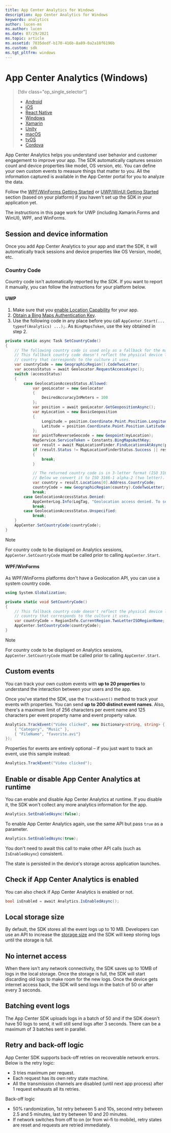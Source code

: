 ```yaml
---
title: App Center Analytics for Windows
description: App Center Analytics for Windows
keywords: analytics
author: lucen-ms
ms.author: lucen
ms.date: 07/29/2021
ms.topic: article
ms.assetid: 7835dedf-b170-416b-8a89-0a2a18f6196b
ms.custom: sdk
ms.tgt_pltfrm: windows
---
```


# App Center Analytics (Windows)

> [!div  class="op_single_selector"]
> * [Android](android.md)
> * [iOS](ios.md)
> * [React Native](react-native.md)
> * [Windows](windows.md)
> * [Xamarin](xamarin.md)
> * [Unity](unity.md)
> * [macOS](macos.md)
> * [tvOS](tvos.md)
> * [Cordova](cordova.md)

App Center Analytics helps you understand user behavior and customer engagement to improve your app. The SDK automatically captures session count and device properties like model, OS version, etc. You can define your own custom events to measure things that matter to you. All the information captured is available in the App Center portal for you to analyze the data.

Follow the [WPF/WinForms Getting Started](~/sdk/getting-started/wpf-winforms.md) or [UWP/WinUI Getting Started](~/sdk/getting-started/uwp.md) section (based on your platform) if you haven't set up the SDK in your application yet.

The instructions in this page work for UWP (including Xamarin.Forms and WinUI), WPF, and WinForms.

## Session and device information

Once you add App Center Analytics to your app and start the SDK, it will automatically track sessions and device properties like OS Version, model, etc.

### Country Code

Country code isn't automatically reported by the SDK. If you want to report it manually, you can follow the instructions for your platform below.

#### UWP

1. Make sure that you [enable Location Capability](https://docs.microsoft.com/windows/uwp/maps-and-location/get-location#enable-the-location-capability) for your app.
2. [Obtain a Bing Maps Authentication Key](https://docs.microsoft.com/windows/uwp/maps-and-location/authentication-key#get-a-key).
3. Use the following code in any place before you call `AppCenter.Start(... typeof(Analytics) ...);`. 
	As `BingMapsToken`, use the key obtained in step 2.

```csharp
private static async Task SetCountryCode()
{
    // The following country code is used only as a fallback for the main implementation.
    // This fallback country code doesn't reflect the physical device location, but rather the
    // country that corresponds to the culture it uses.
    var countryCode = new GeographicRegion().CodeTwoLetter;
    var accessStatus = await Geolocator.RequestAccessAsync();
    switch (accessStatus)
    {
        case GeolocationAccessStatus.Allowed:
            var geoLocator = new Geolocator
            {
                DesiredAccuracyInMeters = 100
            };
            var position = await geoLocator.GetGeopositionAsync();
            var myLocation = new BasicGeoposition
            {
                Longitude = position.Coordinate.Point.Position.Longitude,
                Latitude = position.Coordinate.Point.Position.Latitude
            };
            var pointToReverseGeocode = new Geopoint(myLocation);
            MapService.ServiceToken = Constants.BingMapsAuthKey;
            var result = await MapLocationFinder.FindLocationsAtAsync(pointToReverseGeocode);
            if (result.Status != MapLocationFinderStatus.Success || result.Locations == null || result.Locations.Count == 0)
            {
                break;
            }

            // The returned country code is in 3-letter format (ISO 3166-1 alpha-3).
            // Below we convert it to ISO 3166-1 alpha-2 (two letter).
            var country = result.Locations[0].Address.CountryCode;
            countryCode = new GeographicRegion(country).CodeTwoLetter;
            break;
        case GeolocationAccessStatus.Denied:
            AppCenterLog.Info(LogTag, "Geolocation access denied. To set country code in App Center, enable location service in Windows 10.");
            break;
        case GeolocationAccessStatus.Unspecified:
            break;
    }
    AppCenter.SetCountryCode(countryCode);
}
```

> [!NOTE]
> For country code to be displayed on Analytics sessions, `AppCenter.SetCountryCode` must be called prior to calling
> `AppCenter.Start`.

#### WPF/WinForms

As WPF/WinForms platforms don't have a Geolocation API, you can use a system country code.

```csharp
using System.Globalization;

private static void SetCountryCode()
{
    // This fallback country code doesn't reflect the physical device location, but rather the
    // country that corresponds to the culture it uses.
    var countryCode = RegionInfo.CurrentRegion.TwoLetterISORegionName;
    AppCenter.SetCountryCode(countryCode);
}
```

> [!NOTE]
> For country code to be displayed on Analytics sessions, `AppCenter.SetCountryCode` must be called prior to calling
> `AppCenter.Start`.

## Custom events

You can track your own custom events with **up to 20 properties** to understand the interaction between your users and the app.

Once you've started the SDK, use the `TrackEvent()` method to track your events with properties. You can send **up to 200 distinct event names**. Also, there's a maximum limit of 256 characters per event name and 125 characters per event property name and event property value.

```csharp
Analytics.TrackEvent("Video clicked", new Dictionary<string, string> {
    { "Category", "Music" },
    { "FileName", "favorite.avi"}
});
```

Properties for events are entirely optional – if you just want to track an event, use this sample instead:

```csharp
Analytics.TrackEvent("Video clicked");
```

## Enable or disable App Center Analytics at runtime

You can enable and disable App Center Analytics at runtime. If you disable it, the SDK won't collect any more analytics information for the app.

```csharp
Analytics.SetEnabledAsync(false);
```

To enable App Center Analytics again, use the same API but pass `true` as a parameter.

```csharp
Analytics.SetEnabledAsync(true);
```

You don't need to await this call to make other API calls (such as `IsEnabledAsync`) consistent.

The state is persisted in the device's storage across application launches.

## Check if App Center Analytics is enabled

You can also check if App Center Analytics is enabled or not.

```csharp
bool isEnabled = await Analytics.IsEnabledAsync();
```

## Local storage size

By default, the SDK stores all the event logs up to 10 MB. Developers can use an API to increase the [storage size](../other-apis/wpf-winforms.md#storage-size) and the SDK will keep storing logs until the storage is full.

## No internet access

When there isn't any network connectivity, the SDK saves up to 10MB of logs in the local storage. Once the storage is full, the SDK will start discarding old logs to make room for the new logs. Once the device gets internet access back, the SDK will send logs in the batch of 50 or after every 3 seconds.

## Batching event logs

The App Center SDK uploads logs in a batch of 50 and if the SDK doesn't have 50 logs to send, it will still send logs after 3 seconds. There can be a maximum of 3 batches sent in parallel.

## Retry and back-off logic

App Center SDK supports back-off retries on recoverable network errors. Below is the retry logic:

* 3 tries maximum per request.
* Each request has its own retry state machine.
* All the transmission channels are disabled (until next app process) after 1 request exhausts all its retries.

Back-off logic

* 50% randomization, 1st retry between 5 and 10s, second retry between 2.5 and 5 minutes, last try between 10 and 20 minutes.
* If network switches from off to on (or from wi-fi to mobile), retry states are reset and requests are retried immediately.
